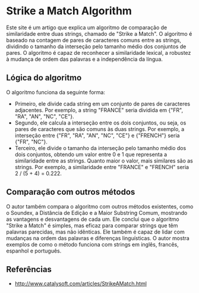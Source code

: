# Strike a Match Algorithm

Este site é um artigo que explica um algoritmo de comparação de similaridade entre duas strings, chamado de "Strike a Match". O algoritmo é baseado na contagem de pares de caracteres comuns entre as strings, dividindo o tamanho da interseção pelo tamanho médio dos conjuntos de pares. O algoritmo é capaz de reconhecer a similaridade lexical, a robustez à mudança de ordem das palavras e a independência da língua.

## Lógica do algoritmo

O algoritmo funciona da seguinte forma:

- Primeiro, ele divide cada string em um conjunto de pares de caracteres adjacentes. Por exemplo, a string "FRANCE" seria dividida em {"FR", "RA", "AN", "NC", "CE"}.
- Segundo, ele calcula a interseção entre os dois conjuntos, ou seja, os pares de caracteres que são comuns às duas strings. Por exemplo, a interseção entre {"FR", "RA", "AN", "NC", "CE"} e {"FRENCH"} seria {"FR", "NC"}.
- Terceiro, ele divide o tamanho da interseção pelo tamanho médio dos dois conjuntos, obtendo um valor entre 0 e 1 que representa a similaridade entre as strings. Quanto maior o valor, mais similares são as strings. Por exemplo, a similaridade entre "FRANCE" e "FRENCH" seria 2 / (5 + 4) = 0.222.

## Comparação com outros métodos

O autor também compara o algoritmo com outros métodos existentes, como o Soundex, a Distância de Edição e a Maior Substring Comum, mostrando as vantagens e desvantagens de cada um. Ele conclui que o algoritmo "Strike a Match" é simples, mas eficaz para comparar strings que têm palavras parecidas, mas não idênticas. Ele também é capaz de lidar com mudanças na ordem das palavras e diferenças linguísticas. O autor mostra exemplos de como o método funciona com strings em inglês, francês, espanhol e português.

## Referências
- http://www.catalysoft.com/articles/StrikeAMatch.html
